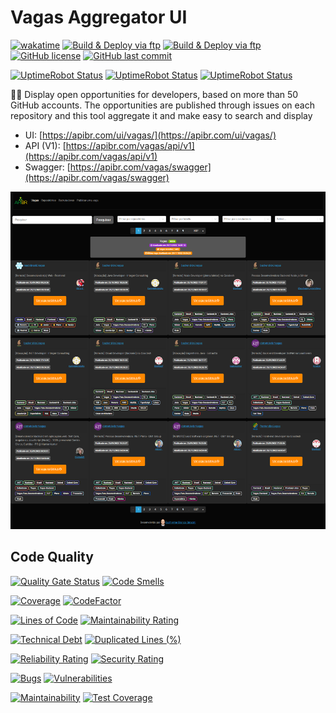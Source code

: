 # Vagas Aggregator UI

[![wakatime](https://wakatime.com/badge/github/ApiBR/vagas-aggregator-ui.svg)](https://wakatime.com/badge/github/ApiBR/vagas-aggregator-ui)
[![Build & Deploy via ftp](https://github.com/ApiBR/vagas-aggregator-ui/actions/workflows/sonarcloud.yml/badge.svg)](https://github.com/ApiBR/vagas-aggregator-ui/actions/workflows/sonarcloud.yml)
[![Build & Deploy via ftp](https://github.com/ApiBR/vagas-aggregator-ui/actions/workflows/deploy.yml/badge.svg)](https://github.com/ApiBR/vagas-aggregator-ui/actions/workflows/deploy.yml)
[![GitHub license](https://img.shields.io/github/license/ApiBR/vagas-aggregator-ui)](https://github.com/ApiBR/vagas-aggregator-ui)
[![GitHub last commit](https://img.shields.io/github/last-commit/ApiBR/vagas-aggregator-ui/main)](https://github.com/ApiBR/vagas-aggregator-ui)


[![UptimeRobot Status](https://badgen.net/uptime-robot/status/m794010887-30ce08819368a342a367a412)](https://stats.uptimerobot.com/O7lYOCOP)
[![UptimeRobot Status](https://badgen.net/uptime-robot/month/m794010887-30ce08819368a342a367a412)](https://stats.uptimerobot.com/O7lYOCOP)
[![UptimeRobot Status](https://badgen.net/uptime-robot/response/m794010887-30ce08819368a342a367a412)](https://stats.uptimerobot.com/O7lYOCOP)

📝🏢 Display open opportunities for developers, based on more than 50 GitHub accounts. The opportunities are published through issues on each repository and this tool aggregate it and make easy to search and display

- UI: [https://apibr.com/ui/vagas/](https://apibr.com/ui/vagas/)
- API (V1): [https://apibr.com/vagas/api/v1](https://apibr.com/vagas/api/v1)
- Swagger: [https://apibr.com/vagas/swagger](https://apibr.com/vagas/swagger)
 
![API BR - Vagas UI](ApiBrVagasUi.png)

## Code Quality

[![Quality Gate Status](https://sonarcloud.io/api/project_badges/measure?project=ApiBR_vagas-aggregator-ui&metric=alert_status)](https://sonarcloud.io/dashboard?id=ApiBR_vagas-aggregator-ui) [![Code Smells](https://sonarcloud.io/api/project_badges/measure?project=ApiBR_vagas-aggregator-ui&metric=code_smells)](https://sonarcloud.io/dashboard?id=ApiBR_vagas-aggregator-ui) 

[![Coverage](https://sonarcloud.io/api/project_badges/measure?project=ApiBR_vagas-aggregator-ui&metric=coverage)](https://sonarcloud.io/summary/new_code?id=ApiBR_vagas-aggregator-ui)
[![CodeFactor](https://www.codefactor.io/repository/github/ApiBR/vagas-aggregator-ui/badge)](https://www.codefactor.io/repository/github/ApiBR/vagas-aggregator-ui)

[![Lines of Code](https://sonarcloud.io/api/project_badges/measure?project=ApiBR_vagas-aggregator-ui&metric=ncloc)](https://sonarcloud.io/dashboard?id=ApiBR_vagas-aggregator-ui)
[![Maintainability Rating](https://sonarcloud.io/api/project_badges/measure?project=ApiBR_vagas-aggregator-ui&metric=sqale_rating)](https://sonarcloud.io/dashboard?id=ApiBR_vagas-aggregator-ui)

[![Technical Debt](https://sonarcloud.io/api/project_badges/measure?project=ApiBR_vagas-aggregator-ui&metric=sqale_index)](https://sonarcloud.io/dashboard?id=ApiBR_vagas-aggregator-ui)
[![Duplicated Lines (%)](https://sonarcloud.io/api/project_badges/measure?project=ApiBR_vagas-aggregator-ui&metric=duplicated_lines_density)](https://sonarcloud.io/dashboard?id=ApiBR_vagas-aggregator-ui)

[![Reliability Rating](https://sonarcloud.io/api/project_badges/measure?project=ApiBR_vagas-aggregator-ui&metric=reliability_rating)](https://sonarcloud.io/dashboard?id=ApiBR_vagas-aggregator-ui)
[![Security Rating](https://sonarcloud.io/api/project_badges/measure?project=ApiBR_vagas-aggregator-ui&metric=security_rating)](https://sonarcloud.io/dashboard?id=ApiBR_vagas-aggregator-ui)

[![Bugs](https://sonarcloud.io/api/project_badges/measure?project=ApiBR_vagas-aggregator-ui&metric=bugs)](https://sonarcloud.io/dashboard?id=ApiBR_vagas-aggregator-ui)
[![Vulnerabilities](https://sonarcloud.io/api/project_badges/measure?project=ApiBR_vagas-aggregator-ui&metric=vulnerabilities)](https://sonarcloud.io/dashboard?id=ApiBR_vagas-aggregator-ui)

[![Maintainability](https://api.codeclimate.com/v1/badges/7dbcce93cdf27d48a100/maintainability)](https://codeclimate.com/github/ApiBR/vagas-aggregator-ui/maintainability)
[![Test Coverage](https://api.codeclimate.com/v1/badges/7dbcce93cdf27d48a100/test_coverage)](https://codeclimate.com/github/ApiBR/vagas-aggregator-ui/test_coverage)
